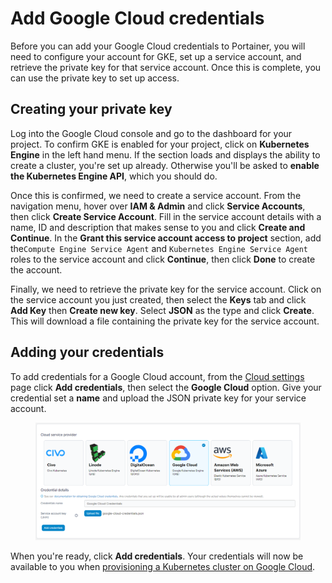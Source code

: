 # Add Google Cloud credentials

Before you can add your Google Cloud credentials to Portainer, you will need to configure your account for GKE, set up a service account, and retrieve the private key for that service account. Once this is complete, you can use the private key to set up access.

## Creating your private key

Log into the Google Cloud console and go to the dashboard for your project. To confirm GKE is enabled for your project, click on **Kubernetes Engine** in the left hand menu. If the section loads and displays the ability to create a cluster, you're set up already. Otherwise you'll be asked to **enable the Kubernetes Engine API**, which you should do.

Once this is confirmed, we need to create a service account. From the navigation menu, hover over **IAM & Admin** and click **Service Accounts**, then click **Create Service Account**. Fill in the service account details with a name, ID and description that makes sense to you and click **Create and Continue**. In the **Grant this service account access to project** section, add the`Compute Engine Service Agent` and `Kubernetes Engine Service Agent` roles to the service account and click **Continue**, then click **Done** to create the account.

Finally, we need to retrieve the private key for the service account. Click on the service account you just created, then select the **Keys** tab and click **Add Key** then **Create new key**. Select **JSON** as the type and click **Create**. This will download a file containing the private key for the service account.

## Adding your credentials

To add credentials for a Google Cloud account, from the [Cloud settings](./) page click **Add credentials**, then select the **Google Cloud** option. Give your credential set a **name** and upload the JSON private key for your service account.

<figure><img src="../../../.gitbook/assets/2.15-settings-cloud-googlecloud-add.png" alt=""><figcaption></figcaption></figure>

When you're ready, click **Add credentials**. Your credentials will now be available to you when [provisioning a Kubernetes cluster on Google Cloud](broken-reference).
